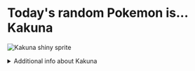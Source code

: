 # Today's random Pokemon is... Kakuna

![Kakuna shiny sprite](https://raw.githubusercontent.com/PokeAPI/sprites/master/sprites/pokemon/shiny/14.png)

<details>
<summary>Additional info about Kakuna</summary>

| srpite type | image |
|------|------|
| back_default | ![Kakuna back_default sprite](https://raw.githubusercontent.com/PokeAPI/sprites/master/sprites/pokemon/back/14.png) |
| back_shiny | ![Kakuna back_shiny sprite](https://raw.githubusercontent.com/PokeAPI/sprites/master/sprites/pokemon/back/shiny/14.png) |
| front_default | ![Kakuna front_default sprite](https://raw.githubusercontent.com/PokeAPI/sprites/master/sprites/pokemon/14.png) | </details>
